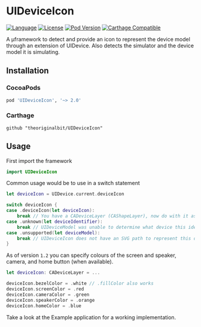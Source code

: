 # UIDeviceIcon
[![Language](https://img.shields.io/badge/swift-5.0-orange.svg)](https://swift.org/)
[![License](https://img.shields.io/github/license/theoriginalbit/UIDeviceIcon.svg)](LICENSE)
[![Pod Version](https://img.shields.io/cocoapods/v/UIDeviceIcon.svg)](https://cocoapods.org/pods/UIDeviceIcon)
[![Carthage Compatible](https://img.shields.io/badge/Carthage-compatible-4BC51D.svg)](https://github.com/Carthage/Carthage)

A µframework to detect and provide an icon to represent the device model through an extension of UIDevice. Also detects the simulator and the device model it is simulating.

## Installation

### CocoaPods

```ruby
pod 'UIDeviceIcon', '~> 2.0'
```

### Carthage

```ogdl
github "theoriginalbit/UIDeviceIcon"
```

## Usage

First import the framework

```swift
import UIDeviceIcon
```

Common usage would be to use in a switch statement

```swift
let deviceIcon = UIDevice.current.deviceIcon

switch deviceIcon {
case .deviceIcon(let deviceIcon):
    break // You have a CADeviceLayer (CAShapeLayer), now do with it as you wish!
case .unknown(let deviceIdentifier):
    break // UIDeviceModel was unable to determine what device this identifier matched
case .unsupported(let deviceModel):
    break // UIDeviceIcon does not have an SVG path to represent this device model
}
```

As of version `1.2` you can specify colours of the screen and speaker, camera, and home button (when available).

```swift
let deviceIcon: CADeviceLayer = ...

deviceIcon.bezelColor = .white // .fillColor also works
deviceIcon.screenColor = .red
deviceIcon.cameraColor = .green
deviceIcon.speakerColor = .orange
deviceIcon.homeColor = .blue
```

Take a look at the Example application for a working implementation.

